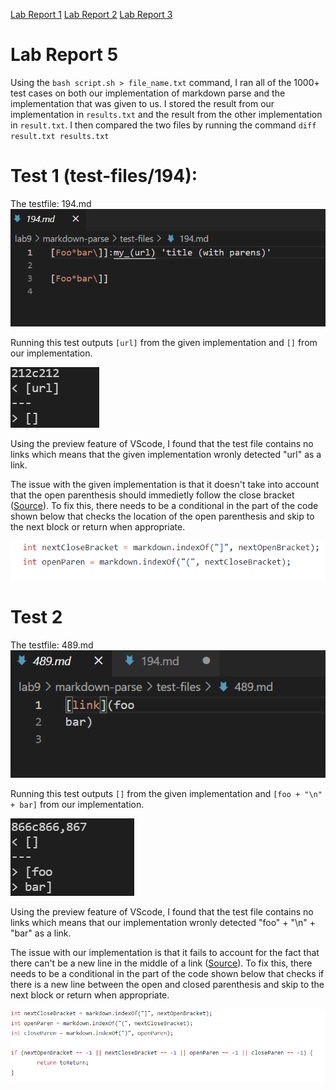 [Lab Report 1](https://richard21a.github.io/cse15l-lab-reports//lab-report-1-week-2.html)
[Lab Report 2](https://richard21a.github.io/cse15l-lab-reports/lab-report-2-week-4.html)
[Lab Report 3](https://richard21a.github.io/cse15l-lab-reports/lab-report-3/lab-report-3-week-6.html)

# Lab Report 5

Using the ``bash script.sh > file_name.txt`` command, I ran all of the 1000+ test cases on both our implementation of markdown parse and the implementation that was given to us. I stored the result from our implementation in ``results.txt`` and the result from the other implementation in ``result.txt``. I then compared the two files by running the command ``diff result.txt results.txt``

# Test 1 (test-files/194):

The testfile: 194.md
![image](194.png)

Running this test outputs `[url]` from the given implementation and `[]` from our implementation.

![image](output194.png)

Using the preview feature of VScode, I found that the test file contains no links which means that the given implementation wronly detected "url" as a link.

The issue with the given implementation is that it doesn't take into account that the open parenthesis should immedietly follow the close bracket ([Source](https://spec.commonmark.org/0.30/#links)). To fix this, there needs to be a conditional in the part of the code shown below that checks the location of the open parenthesis and skip to the next block or return when appropriate.

![Image](194problem.png)

# Test 2

The testfile: 489.md
![image](489.png)

Running this test outputs `[]` from the given implementation and 
`[foo + "\n" + bar]` from our implementation.

![image](489output.png)

Using the preview feature of VScode, I found that the test file contains no links which means that our implementation wronly detected "foo" + "\n" + "bar" as a link.

The issue with our implementation is that it fails to account for the fact that there can't be a new line in the middle of a link ([Source](https://spec.commonmark.org/0.30/#links)). To fix this, there needs to be a conditional in the part of the code shown below that checks if there is a new line between the open and closed parenthesis and skip to the next block or return when appropriate.

![Image](489problem.png)